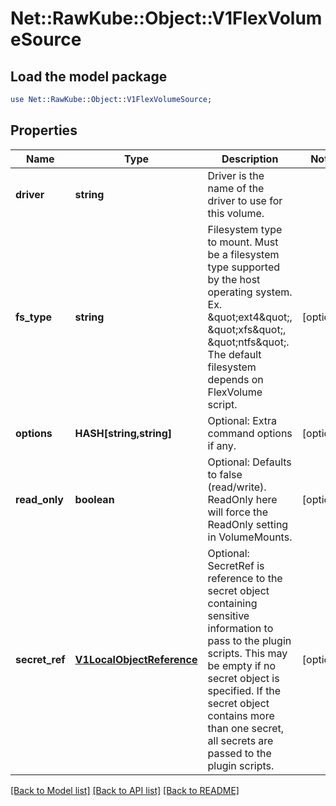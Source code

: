 # Net::RawKube::Object::V1FlexVolumeSource

## Load the model package
```perl
use Net::RawKube::Object::V1FlexVolumeSource;
```

## Properties
Name | Type | Description | Notes
------------ | ------------- | ------------- | -------------
**driver** | **string** | Driver is the name of the driver to use for this volume. | 
**fs_type** | **string** | Filesystem type to mount. Must be a filesystem type supported by the host operating system. Ex. \&quot;ext4\&quot;, \&quot;xfs\&quot;, \&quot;ntfs\&quot;. The default filesystem depends on FlexVolume script. | [optional] 
**options** | **HASH[string,string]** | Optional: Extra command options if any. | [optional] 
**read_only** | **boolean** | Optional: Defaults to false (read/write). ReadOnly here will force the ReadOnly setting in VolumeMounts. | [optional] 
**secret_ref** | [**V1LocalObjectReference**](V1LocalObjectReference.md) | Optional: SecretRef is reference to the secret object containing sensitive information to pass to the plugin scripts. This may be empty if no secret object is specified. If the secret object contains more than one secret, all secrets are passed to the plugin scripts. | [optional] 

[[Back to Model list]](../README.md#documentation-for-models) [[Back to API list]](../README.md#documentation-for-api-endpoints) [[Back to README]](../README.md)


